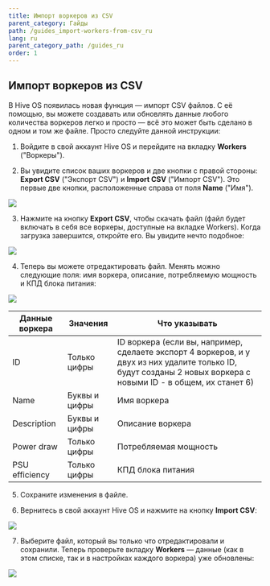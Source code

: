 ```yaml
---
title: Импорт воркеров из CSV
parent_category: Гайды
path: /guides_import-workers-from-csv_ru
lang: ru
parent_category_path: /guides_ru
order: 1
---
```


## Импорт воркеров из CSV
В Hive OS появилась новая функция — импорт CSV файлов. С её помощью, вы можете создавать или обновлять данные любого количества воркеров легко и просто — всё это может быть сделано в одном и том же файле. Просто следуйте данной инструкции:

1. Войдите в свой аккаунт Hive OS и перейдите на вкладку **Workers** ("Воркеры").

2. Вы увидите список ваших воркеров и две кнопки с правой стороны: **Export CSV** ("Экспорт CSV") и **Import CSV** ("Импорт CSV"). Это первые две кнопки, расположенные справа от поля **Name** ("Имя").

<img
  src="https://github.com/minershive/hiveon-kb/raw/master/images\importCSV\workers1.png?sanitize=true" data-canonical-src="https://github.com/minershive/hiveon-kb/raw/master/images\importCSV\workers1.png"
  />

3. Нажмите на кнопку **Export CSV**, чтобы скачать файл (файл будет включать в себя все воркеры, доступные на вкладке Workers). Когда загрузка завершится, откройте его. Вы увидите нечто подобное:

<img src="https://github.com/minershive/hiveon-kb/raw/master/images\importCSV\workers3.png?sanitize=true" data-canonical-src="https://github.com/minershive/hiveon-kb/raw/master/images\importCSV\workers3.png"
  />

4. Теперь вы можете отредактировать файл. Менять можно следующие поля: имя воркера, описание, потребляемую мощность и КПД блока питания:

<img src="https://github.com/minershive/hiveon-kb/raw/master/images\importCSV\workers4.png?sanitize=true" data-canonical-src="https://github.com/minershive/hiveon-kb/raw/master/images\importCSV\workers4.png"
  />

| Данные воркера | Значения      | Что указывать                                               |
|----------------|---------------|-------------------------------------------------------------|
| ID             | Только цифры  | ID воркера (если вы, например, сделаете экспорт 4 воркеров, и у двух из них удалите только ID, будут созданы 2 новых воркера с новыми ID - в общем, их станет 6) |
| Name           | Буквы и цифры | Имя воркера                                                 |
| Description    | Буквы и цифры | Описание воркера                                            |
| Power draw     | Только цифры  | Потребляемая мощность                                       |
| PSU efficiency | Только цифры  | КПД блока питания                                           |

5. Сохраните изменения в файле.

6. Вернитесь в свой аккаунт Hive OS и нажмите на кнопку **Import CSV**:

<img src="https://github.com/minershive/hiveon-kb/raw/master/images\importCSV\workers2.png?sanitize=true" data-canonical-src="https://github.com/minershive/hiveon-kb/raw/master/images\importCSV\workers2.png"
  />

7. Выберите файл, который вы только что отредактировали и сохранили. Теперь проверьте вкладку **Workers** — данные (как в этом списке, так и в настройках каждого воркера) уже обновлены:

<img src="https://github.com/minershive/hiveon-kb/raw/master/images\importCSV\workers5.png?sanitize=true" data-canonical-src="https://github.com/minershive/hiveon-kb/raw/master/images\importCSV\workers5.png"
  />
